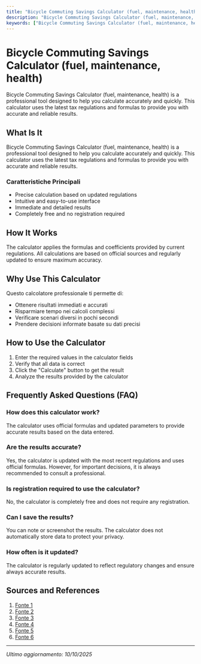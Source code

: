 ```yaml
---
title: "Bicycle Commuting Savings Calculator (fuel, maintenance, health)"
description: "Bicycle Commuting Savings Calculator (fuel, maintenance, health) is a professional tool designed to help you calculate accurately and quickly. This calculator uses the latest tax regulations and formulas to provide you with accurate and reliable results."
keywords: ["Bicycle Commuting Savings Calculator (fuel, maintenance, health)", "calcolatore", "calcolo online"]
---
```


# Bicycle Commuting Savings Calculator (fuel, maintenance, health)

Bicycle Commuting Savings Calculator (fuel, maintenance, health) is a professional tool designed to help you calculate accurately and quickly. This calculator uses the latest tax regulations and formulas to provide you with accurate and reliable results.

## What Is It

Bicycle Commuting Savings Calculator (fuel, maintenance, health) is a professional tool designed to help you calculate accurately and quickly. This calculator uses the latest tax regulations and formulas to provide you with accurate and reliable results.

### Caratteristiche Principali

- Precise calculation based on updated regulations
- Intuitive and easy-to-use interface
- Immediate and detailed results
- Completely free and no registration required

## How It Works

The calculator applies the formulas and coefficients provided by current regulations. All calculations are based on official sources and regularly updated to ensure maximum accuracy.

## Why Use This Calculator

Questo calcolatore professionale ti permette di:

- Ottenere risultati immediati e accurati
- Risparmiare tempo nei calcoli complessi
- Verificare scenari diversi in pochi secondi
- Prendere decisioni informate basate su dati precisi

## How to Use the Calculator

1. Enter the required values in the calculator fields
2. Verify that all data is correct
3. Click the "Calculate" button to get the result
4. Analyze the results provided by the calculator

## Frequently Asked Questions (FAQ)

### How does this calculator work?

The calculator uses official formulas and updated parameters to provide accurate results based on the data entered.

### Are the results accurate?

Yes, the calculator is updated with the most recent regulations and uses official formulas. However, for important decisions, it is always recommended to consult a professional.

### Is registration required to use the calculator?

No, the calculator is completely free and does not require any registration.

### Can I save the results?

You can note or screenshot the results. The calculator does not automatically store data to protect your privacy.

### How often is it updated?

The calculator is regularly updated to reflect regulatory changes and ensure always accurate results.

## Sources and References

1. [Fonte 1](https://www.reddit.com/r/bikecommuting/comments/1cghgo0/how_much_are_you_saving_by_commuting_to_work/)
2. [Fonte 2](https://www.ternbicycles.com/us/explore/why-e-bikes-cargo-bikes/riding-ebike-vs-driving-how-much-money-can-you-save)
3. [Fonte 3](https://www.mountaineers.org/blog/ride-a-bike-save-money)
4. [Fonte 4](https://www.bikeforums.net/commuting/647079-money-saved-bike-commuting-calculator.html?nojs=1)
5. [Fonte 5](https://www.bikekc.com/articles/curb-the-car-and-save-pg192.htm)
6. [Fonte 6](https://www.campfirecycling.com/blog/2010/03/12/whats-your-monthly-savings-as-a-bike-commuter?srsltid=AfmBOopaGDmtNtSUNFuWl9Hg1n58O5N19ua5ZMfdEp1JErkbyQH7tANB)

---

*Ultimo aggiornamento: 10/10/2025*
